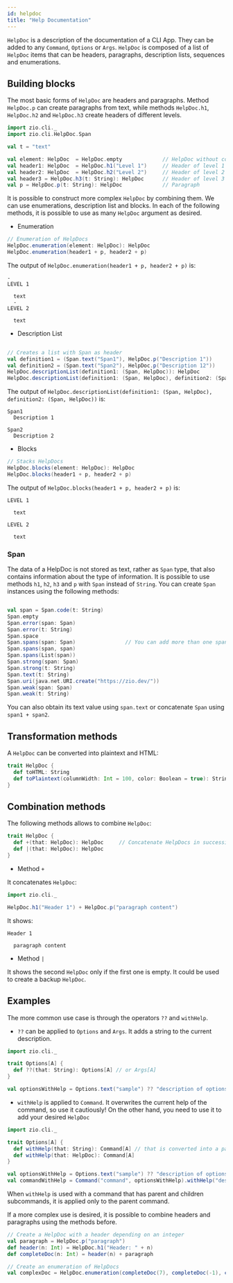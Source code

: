 ```yaml
---
id: helpdoc
title: "Help Documentation"
---
```

`HelpDoc` is a description of the documentation of a CLI App. They can be added to any `Command`, `Options` or `Args`.
`HelpDoc` is composed of a list of `HelpDoc` items that can be headers, paragraphs, description lists, sequences and enumerations.

## Building blocks
The most basic forms of `HelpDoc` are headers and paragraphs. Method `HelpDoc.p` can create paragraphs from text, while methods `HelpDoc.h1`, `HelpDoc.h2` and `HelpDoc.h3` create headers of different levels.

```scala mdoc:silent
import zio.cli._
import zio.cli.HelpDoc.Span

val t = "text"

val element: HelpDoc  = HelpDoc.empty             // HelpDoc without content
val header1: HelpDoc  = HelpDoc.h1("Level 1")     // Header of level 1
val header2: HelpDoc  = HelpDoc.h2("Level 2")     // Header of level 2
val header3 = HelpDoc.h3(t: String): HelpDoc      // Header of level 3
val p = HelpDoc.p(t: String): HelpDoc             // Paragraph
```

It is possible to construct more complex `HelpDoc` by combining them. We can use enumerations, description list and blocks. In each of the following methods, it is possible to use as many `HelpDoc` argument as desired.
- Enumeration
```scala mdoc:silent
// Enumeration of HelpDocs
HelpDoc.enumeration(element: HelpDoc): HelpDoc
HelpDoc.enumeration(header1 + p, header2 + p)

```
The output of `HelpDoc.enumeration(header1 + p, header2 + p)` is:
```
- 
LEVEL 1

  text
  -
LEVEL 2

  text
```

- Description List
```scala mdoc:silent
  
// Creates a list with Span as header
val definition1 = (Span.text("Span1"), HelpDoc.p("Description 1"))
val definition2 = (Span.text("Span2"), HelpDoc.p("Description 12"))
HelpDoc.descriptionList(definition1: (Span, HelpDoc)): HelpDoc
HelpDoc.descriptionList(definition1: (Span, HelpDoc), definition2: (Span, HelpDoc))

```
The output of `HelpDoc.descriptionList(definition1: (Span, HelpDoc), definition2: (Span, HelpDoc))` is:
```
Span1
  Description 1

Span2
  Description 2
```

- Blocks
```scala mdoc:silent
// Stacks HelpDocs
HelpDoc.blocks(element: HelpDoc): HelpDoc
HelpDoc.blocks(header1 + p, header2 + p)

```
The output of `HelpDoc.blocks(header1 + p, header2 + p)` is:
```
LEVEL 1

  text

LEVEL 2

  text
```

### Span
The data of a HelpDoc is not stored as text, rather as `Span` type, that also contains information about the type of information. It is possible to use methods `h1`, `h2`, `h3` and `p` with `Span` instead of `String`. You can create `Span` instances using the following methods:
```scala mdoc:silent

val span = Span.code(t: String)
Span.empty
Span.error(span: Span)
Span.error(t: String)
Span.space
Span.spans(span: Span)                // You can add more than one span
Span.spans(span, span)
Span.spans(List(span))
Span.strong(span: Span)
Span.strong(t: String)
Span.text(t: String)
Span.uri(java.net.URI.create("https://zio.dev/"))
Span.weak(span: Span)
Span.weak(t: String)
```
You can also obtain its text value using `span.text` or concatenate `Span` using `span1 + span2`.

## Transformation methods
A `HelpDoc` can be converted into plaintext and HTML:
```scala mdoc:silent:reset
trait HelpDoc {
  def toHTML: String
  def toPlaintext(columnWidth: Int = 100, color: Boolean = true): String
}
```

## Combination methods
The following methods allows to combine `HelpDoc`:
```scala mdoc:silent:reset
trait HelpDoc {
  def +(that: HelpDoc): HelpDoc     // Concatenate HelpDocs in successive levels
  def |(that: HelpDoc): HelpDoc
}
```
- Method `+`

It concatenates `HelpDoc`:
```scala mdoc:silent:reset
import zio.cli._

HelpDoc.h1("Header 1") + HelpDoc.p("paragraph content")
```
It shows:
```
Header 1

  paragraph content
```

- Method `|`

It shows the second `HelpDoc` only if the first one is empty. It could be used to create a backup `HelpDoc`.


## Examples
The more common use case is through the operators `??` and `withHelp`.
- `??` can be applied to `Options` and `Args`. It adds a string to the current description.
```scala mdoc:silent:reset
import zio.cli._

trait Options[A] {
  def ??(that: String): Options[A] // or Args[A]
}

val optionsWithHelp = Options.text("sample") ?? "description of options"
```

- `withHelp` is applied to `Command`. It overwrites the current help of the command, so use it cautiously! On the other hand, you need to use it to add your desired `HelpDoc`
```scala mdoc:silent:reset
import zio.cli._

trait Options[A] {
  def withHelp(that: String): Command[A] // that is converted into a paragraph
  def withHelp(that: HelpDoc): Command[A]
}

val optionsWithHelp = Options.text("sample") ?? "description of options"
val commandWithHelp = Command("command", optionsWithHelp).withHelp("description of command")
```
When `withHelp` is used with a command that has parent and children subcommands, it is applied only to the parent command.

If a more complex use is desired, it is possible to combine headers and paragraphs using the methods before.
```scala mdoc:silent
// Create a HelpDoc with a header depending on an integer
val paragraph = HelpDoc.p("paragraph")
def header(n: Int) = HelpDoc.h1("Header: " + n)
def completeDoc(n: Int) = header(n) + paragraph

// Create an enumeration of HelpDocs
val complexDoc = HelpDoc.enumeration(completeDoc(7), completeDoc(-1), completeDoc(3))
```


